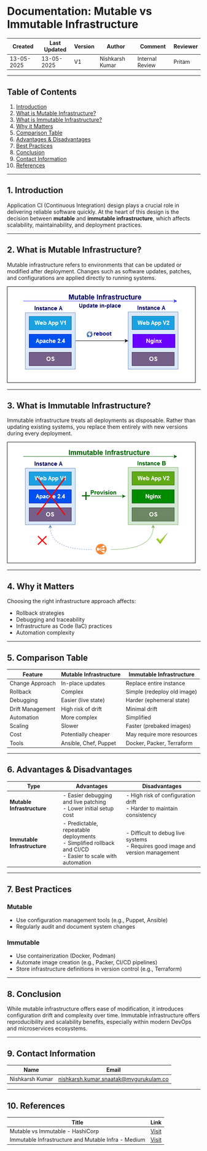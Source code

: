 # Documentation: Mutable vs Immutable Infrastructure

| Created     | Last Updated | Version | Author          | Comment         | Reviewer |
|-------------|--------------|---------|-----------------|-----------------|----------|
| 13-05-2025  |  13-05-2025  | V1      | Nishkarsh Kumar | Internal Review | Pritam   |

---

## Table of Contents

1. [Introduction](#1-introduction)
2. [What is Mutable Infrastructure?](#2-what-is-mutable-infrastructure)
3. [What is Immutable Infrastructure?](#3-what-is-immutable-infrastructure)
4. [Why it Matters](#4-why-it-matters)
5. [Comparison Table](#5-comparison-table)
6. [Advantages & Disadvantages](#6-advantages--disadvantages)
7. [Best Practices](#7-best-practices)
8. [Conclusion](#8-conclusion)
9. [Contact Information](#9-contact-information)
10. [References](#10-references) 

---

## 1. Introduction

Application CI (Continuous Integration) design plays a crucial role in delivering reliable software quickly. At the heart of this design is the decision between **mutable** and **immutable infrastructure**, which affects scalability, maintainability, and deployment practices.

---

## 2. What is Mutable Infrastructure?

Mutable infrastructure refers to environments that can be updated or modified after deployment. Changes such as software updates, patches, and configurations are applied directly to running systems.

![1](https://github.com/Nishkarsh9/images/blob/main/1_YIVkSGMpw3pJktvsQoqmnw.png)

---

## 3. What is Immutable Infrastructure?

Immutable infrastructure treats all deployments as disposable. Rather than updating existing systems, you replace them entirely with new versions during every deployment.

![2](https://github.com/Nishkarsh9/images/blob/main/1_AYjJoJODNQoYty76t88mmA.png)

---

## 4. Why it Matters

Choosing the right infrastructure approach affects:

- Rollback strategies
- Debugging and traceability
- Infrastructure as Code (IaC) practices
- Automation complexity

---

## 5. Comparison Table

| Feature | Mutable Infrastructure | Immutable Infrastructure |
|--------|------------------------|---------------------------|
| Change Approach | In-place updates | Replace entire instance |
| Rollback | Complex | Simple (redeploy old image) |
| Debugging | Easier (live state) | Harder (ephemeral state) |
| Drift Management | High risk of drift | Minimal drift |
| Automation | More complex | Simplified |
| Scaling | Slower | Faster (prebaked images) |
| Cost | Potentially cheaper | May require more resources |
| Tools | Ansible, Chef, Puppet | Docker, Packer, Terraform |

---

## 6. Advantages & Disadvantages

| Type                     | Advantages                                                                                                 | Disadvantages                                                                  |
|--------------------------|------------------------------------------------------------------------------------------------------------|---------------------------------------------------------------------------------|
| **Mutable Infrastructure**   | - Easier debugging and live patching<br>- Lower initial setup cost                                            | - High risk of configuration drift<br>- Harder to maintain consistency          |
| **Immutable Infrastructure** | - Predictable, repeatable deployments<br>- Simplified rollback and CI/CD<br>- Easier to scale with automation | - Difficult to debug live systems<br>- Requires good image and version management |

---

## 7. Best Practices

### Mutable
- Use configuration management tools (e.g., Puppet, Ansible)
- Regularly audit and document system changes

### Immutable
- Use containerization (Docker, Podman)
- Automate image creation (e.g., Packer, CI/CD pipelines)
- Store infrastructure definitions in version control (e.g., Terraform)

---

## 8. Conclusion

While mutable infrastructure offers ease of modification, it introduces configuration drift and complexity over time. Immutable infrastructure offers reproducibility and scalability benefits, especially within modern DevOps and microservices ecosystems.

---

## 9. Contact Information

| **Name**    | **Email**                |
|-------------|--------------------------|
| Nishkarsh Kumar     | nishkarsh.kumar.snaatak@mygurukulam.co  |

---

## 10. References  

| Title                          | Link                                                                 |  
|--------------------------------|----------------------------------------------------------------------|  
| Mutable vs Immutable - HashiCorp       | [Visit](https://www.hashicorp.com/en/resources/what-is-mutable-vs-immutable-infrastructure) |  
| Immutable Infrastructure and Mutable Infra - Medium                  | [Visit](https://medium.com/devopscurry/understanding-the-mutable-immutable-infrastructure-in-devops-world-64d33134e233) |  
